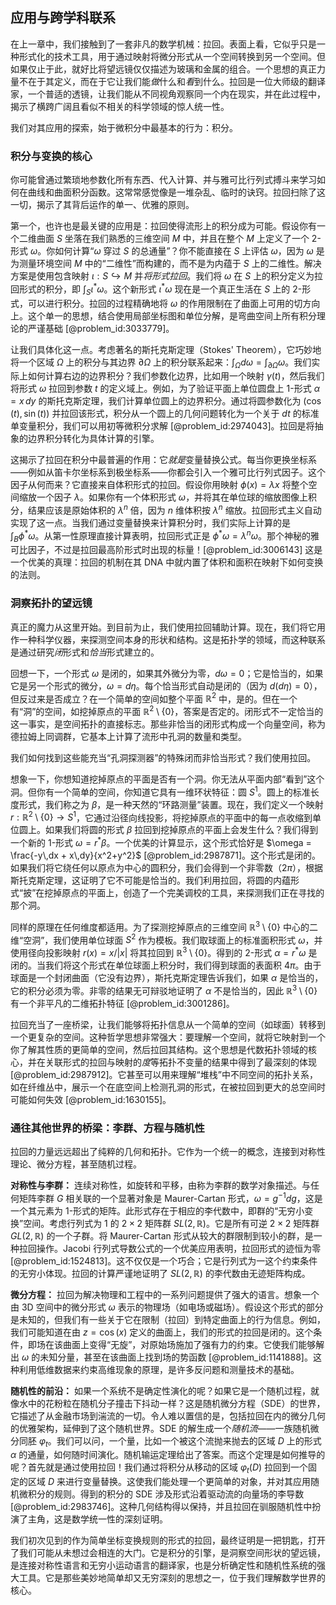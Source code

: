 ## 应用与跨学科联系

在上一章中，我们接触到了一套非凡的数学机械：拉回。表面上看，它似乎只是一种形式化的技术工具，用于通过映射将微分形式从一个空间转换到另一个空间。但如果仅止于此，就好比将望远镜仅仅描述为玻璃和金属的组合。一个思想的真正力量不在于其定义，而在于它让我们能*做*什么和*看*到什么。拉回是一位大师级的翻译家，一个普适的透镜，让我们能从不同视角观察同一个内在现实，并在此过程中，揭示了横跨广阔且看似不相关的科学领域的惊人统一性。

我们对其应用的探索，始于微积分中最基本的行为：积分。

### 积分与变换的核心

你可能曾通过繁琐地参数化所有东西、代入计算、并与雅可比行列式搏斗来学习如何在曲线和曲面积分函数。这常常感觉像是一堆杂乱、临时的诀窍。拉回扫除了这一切，揭示了其背后运作的单一、优雅的原则。

第一个，也许也是最关键的应用是：拉回使得流形上的积分成为可能。假设你有一个二维曲面 $S$ 坐落在我们熟悉的三维空间 $M$ 中，并且在整个 $M$ 上定义了一个 2-形式 $\omega$。你如何计算“$\omega$ 穿过 $S$ 的总通量”？你不能直接在 $S$ 上评估 $\omega$，因为 $\omega$ 是为测量环境空间 $M$ 中的“二维性”而构建的，而不是为内蕴于 $S$ 上的二维性。解决方案是使用包含映射 $\iota: S \hookrightarrow M$ 并*将形式拉回*。我们将 $\omega$ 在 $S$ 上的积分定义为拉回形式的积分，即 $\int_S \iota^*\omega$。这个新形式 $\iota^*\omega$ 现在是一个真正生活在 $S$ 上的 2-形式，可以进行积分。拉回的过程精确地将 $\omega$ 的作用限制在了曲面上可用的切方向上。这个单一的思想，结合使用局部坐标图和单位分解，是弯曲空间上所有积分理论的严谨基础 [@problem_id:3033779]。

让我们具体化这一点。考虑著名的斯托克斯定理（Stokes' Theorem），它巧妙地将一个区域 $\Omega$ 上的积分与其边界 $\partial\Omega$ 上的积分联系起来：$\int_\Omega d\omega = \int_{\partial\Omega} \omega$。我们实际上如何计算右边的边界积分？我们参数化边界，比如用一个映射 $\gamma(t)$，然后我们将形式 $\omega$ 拉回到参数 $t$ 的定义域上。例如，为了验证平面上单位圆盘上 1-形式 $\alpha = x\,dy$ 的斯托克斯定理，我们计算单位圆上的边界积分。通过将圆参数化为 $(\cos(t), \sin(t))$ 并拉回该形式，积分从一个圆上的几何问题转化为一个关于 $dt$ 的标准单变量积分，我们可以用初等微积分求解 [@problem_id:2974043]。拉回是将抽象的边界积分转化为具体计算的引擎。

这揭示了拉回在积分中最普遍的作用：它*就是*变量替换公式。每当你更换坐标系——例如从笛卡尔坐标系到极坐标系——你都会引入一个雅可比行列式因子。这个因子从何而来？它直接来自体积形式的拉回。假设你用映射 $\phi(x) = \lambda x$ 将整个空间缩放一个因子 $\lambda$。如果你有一个体积形式 $\omega$，并将其在单位球的缩放图像上积分，结果应该是原始体积的 $\lambda^n$ 倍，因为 $n$ 维体积按 $\lambda^n$ 缩放。拉回形式主义自动实现了这一点。当我们通过变量替换来计算积分时，我们实际上计算的是 $\int_{B} \phi^*\omega$。从第一性原理直接计算表明，拉回形式正是 $\phi^*\omega = \lambda^n \omega$。那个神秘的雅可比因子，不过是拉回最高阶形式时出现的标量！[@problem_id:3006143] 这是一个优美的真理：拉回的机制在其 DNA 中就内置了体积和面积在映射下如何变换的法则。

### 洞察拓扑的望远镜

真正的魔力从这里开始。到目前为止，我们使用拉回辅助计算。现在，我们将它用作一种科学仪器，来探测空间本身的形状和结构。这是拓扑学的领域，而这种联系是通过研究*闭*形式和*恰当*形式建立的。

回想一下，一个形式 $\omega$ 是闭的，如果其外微分为零，$d\omega=0$；它是恰当的，如果它是另一个形式的微分，$\omega=d\eta$。每个恰当形式自动是闭的（因为 $d(d\eta)=0$），但反过来是否成立？在一个简单的空间如整个平面 $\mathbb{R}^2$ 中，是的。但在一个有“洞”的空间，如挖掉原点的平面 $\mathbb{R}^2 \setminus \{0\}$，答案是否定的。闭形式不一定恰当的这一事实，是空间拓扑的直接标志。那些非恰当的闭形式构成一个向量空间，称为德拉姆上同调群，它基本上计算了流形中孔洞的数量和类型。

我们如何找到这些能充当“孔洞探测器”的特殊闭而非恰当形式？我们使用拉回。

想象一下，你想知道挖掉原点的平面是否有一个洞。你无法从平面内部“看到”这个洞。但你有一个简单的空间，你知道它具有一维环状特征：圆 $S^1$。圆上的标准长度形式，我们称之为 $\beta$，是一种天然的“环路测量”装置。现在，我们定义一个映射 $r: \mathbb{R}^2 \setminus \{0\} \to S^1$，它通过沿径向线投影，将挖掉原点的平面中的每一点收缩到单位圆上。如果我们将圆的形式 $\beta$ 拉回到挖掉原点的平面上会发生什么？我们得到一个新的 1-形式 $\omega = r^*\beta$。一个优美的计算显示，这个形式恰好是 $\omega = \frac{-y\,dx + x\,dy}{x^2+y^2}$ [@problem_id:2987871]。这个形式是闭的。如果我们将它绕任何以原点为中心的圆积分，我们会得到一个非零数（$2\pi$），根据斯托克斯定理，这证明了它不可能是恰当的。我们利用拉回，将圆的内蕴形式“披”在挖掉原点的平面上，创造了一个完美调校的工具，来探测我们正在寻找的那个洞。

同样的原理在任何维度都适用。为了探测挖掉原点的三维空间 $\mathbb{R}^3 \setminus \{0\}$ 中心的二维“空洞”，我们使用单位球面 $S^2$ 作为模板。我们取球面上的标准面积形式 $\omega$，并使用径向投影映射 $r(x) = x/|x|$ 将其拉回到 $\mathbb{R}^3 \setminus \{0\}$。得到的 2-形式 $\alpha = r^*\omega$ 是闭的。当我们将这个形式在单位球面上积分时，我们得到球面的表面积 $4\pi$。由于球面是一个封闭曲面（它没有边界），斯托克斯定理告诉我们，如果 $\alpha$ 是恰当的，它的积分必须为零。非零的结果无可辩驳地证明了 $\alpha$ 不是恰当的，因此 $\mathbb{R}^3 \setminus \{0\}$ 有一个非平凡的二维拓扑特征 [@problem_id:3001286]。

拉回充当了一座桥梁，让我们能够将拓扑信息从一个简单的空间（如球面）转移到一个更复杂的空间。这种哲学思想非常强大：要理解一个空间，就将它映射到一个你了解其性质的更简单的空间，然后拉回其结构。这个思想是代数拓扑领域的核心，并在关联形式的拉回与映射的*度*等拓扑不变量的结果中得到了最深刻的体现 [@problem_id:2987912]。它甚至可以用来理解“堆栈”中不同空间的拓扑关系，如在纤维丛中，展示一个在底空间上检测孔洞的形式，在被拉回到更大的总空间时可能如何失效 [@problem_id:1630155]。

### 通往其他世界的桥梁：李群、方程与随机性

拉回的力量远远超出了纯粹的几何和拓扑。它作为一个统一的概念，连接到对称性理论、微分方程，甚至随机过程。

**对称性与李群：** 连续对称性，如旋转和平移，由称为李群的数学对象描述。与任何矩阵李群 $G$ 相关联的一个显著对象是 Maurer-Cartan 形式，$\omega = g^{-1}dg$，这是一个其元素为 1-形式的矩阵。此形式存在于相应的李代数中，即群的“无穷小变换”空间。考虑行列式为 1 的 $2 \times 2$ 矩阵群 $SL(2, \mathbb{R})$。它是所有可逆 $2 \times 2$ 矩阵群 $GL(2, \mathbb{R})$ 的一个子群。将 Maurer-Cartan 形式从较大的群限制到较小的群，是一种拉回操作。Jacobi 行列式导数公式的一个优美应用表明，拉回形式的迹恒为零 [@problem_id:1524813]。这不仅仅是一个巧合；它是行列式为一这个约束条件的无穷小体现。拉回的计算严谨地证明了 $SL(2, \mathbb{R})$ 的李代数由无迹矩阵构成。

**微分方程：** 拉回为解决物理和工程中的一系列问题提供了强大的语言。想象一个由 3D 空间中的微分形式 $\omega$ 表示的物理场（如电场或磁场）。假设这个形式的部分是未知的，但我们有一些关于它在限制（拉回）到特定曲面上的行为信息。例如，我们可能知道在由 $z=\cos(x)$ 定义的曲面上，我们的形式的拉回是闭的。这个条件，即场在该曲面上变得“无旋”，对原始场施加了强有力的约束。它使我们能够解出 $\omega$ 的未知分量，甚至在该曲面上找到场的势函数 [@problem_id:1141888]。这种利用低维数据来约束高维现象的原理，是许多反问题和测量技术的基础。

**随机性的前沿：** 如果一个系统不是确定性演化的呢？如果它是一个随机过程，就像水中的花粉粒在随机分子撞击下抖动一样？这是随机微分方程（SDE）的世界，它描述了从金融市场到湍流的一切。令人难以置信的是，包括拉回在内的微分几何的优雅架构，延伸到了这个随机世界。SDE 的解生成一个*随机流*——一族随机微分同胚 $\varphi_t$。我们可以问，一个量，比如一个被这个流抛来抛去的区域 $D$ 上的形式 $\alpha$ 的通量，如何随时间演化。随机输运定理给出了答案。而这个定理是如何推导的呢？首先就是通过使用拉回！我们通过将积分从移动的区域 $\varphi_t(D)$ 拉回到一个固定的区域 $D$ 来进行变量替换。这使我们能处理一个更简单的对象，并对其应用随机微积分的规则。得到的积分的 SDE 涉及形式沿着驱动流的向量场的李导数 [@problem_id:2983746]。这种几何结构得以保持，并且拉回在驯服随机性中扮演了主角，这是数学统一性的深刻证明。

我们初次见到的作为简单坐标变换规则的形式的拉回，最终证明是一把钥匙，打开了我们可能从未想过会相连的大门。它是积分的引擎，是洞察空间形状的望远镜，是连接对称性语言和无穷小运动语言的翻译家，也是分析确定性和随机性系统的强大工具。它是那些美妙地简单却又无穷深刻的思想之一，位于我们理解数学世界的核心。